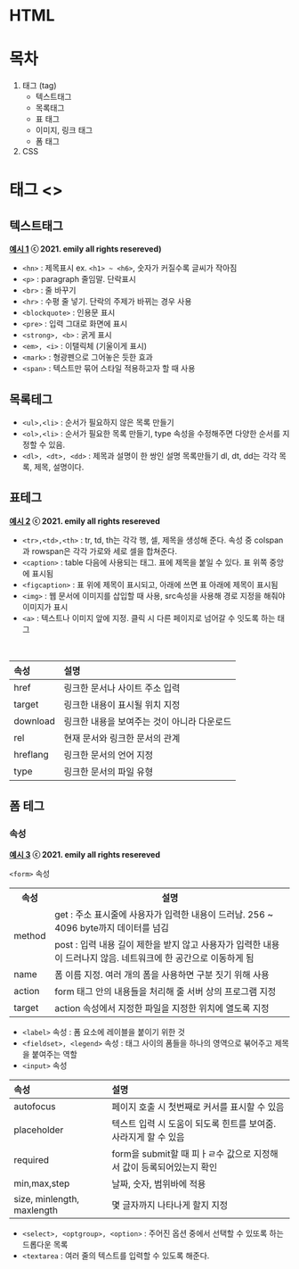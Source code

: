 # HTML

# 목차
1. 태그 (tag)
    * 텍스트태그
    * 목록태그
    * 표 태그
    * 이미지, 링크 태그
    * 폼 태그
2. CSS

# 태그 <>
## 텍스트태그
<b> [예시 1](10_01_text_tag.html) ⓒ 2021. emily all rights resereved) </b>
- `<hn>` : 제목표시 ex. `<h1> ~ <h6>`, 숫자가 커질수록 글씨가 작아짐
- `<p>` : paragraph 줄임말. 단락표시
- `<br>` : 줄 바꾸기
- `<hr>` : 수평 줄 넣기. 단락의 주제가 바뀌는 경우 사용
- `<blockquote>` : 인용문 표시
- `<pre>` : 입력 그대로 화면에 표시
- `<strong>, <b>` : 굵게 표시
- `<em>, <i>` : 이탤릭체 (기울이게 표시)
- `<mark>` : 형광펜으로 그어놓은 듯한 효과
- `<span>` : 텍스트만 묶어 스타일 적용하고자 할 때 사용

## 목록테그
- `<ul>,<li>` : 순서가 필요하지 않은 목록 만들기
- `<ol>,<li>` : 순서가 필요한 목록 만들기, type 속성을 수정해주면 다양한 순서를 지정할 수 있음.
- `<dl>, <dt>, <dd>` : 제목과 설명이 한 쌍인 설명 목록만들기 dl, dt, dd는 각각 목록, 제목, 설명이다.

## 표테그
<b> [예시 2](10_02_table.html) ⓒ 2021. emily all rights resereved </b>
- `<tr>,<td>,<th>` : tr, td, th는 각각 행, 셀, 제목을 생성해 준다. 속성 중 colspan과 rowspan은 각각 가로와 세로 셀을 합쳐준다.
- `<caption>` : table 다음에 사용되는 태그. 표에 제목을 붙일 수 있다. 표 위쪽 중앙에 표시됨
- `<figcaption>` : 표 위에 제목이 표시되고, 아래에 쓰면 표 아래에 제목이 표시됨
- `<img>` : 웹 문서에 이미지를 삽입할 때 사용, src속성을 사용해 경로 지정을 해줘야 이미지가 표시
- `<a>` : 텍스트나 이미지 앞에 지정. 클릭 시 다른 페이지로 넘어갈 수 잇도록 하는 태그
<br>

|속성|설명|
|:---|:----|
|href|링크한 문서나 사이트 주소 입력|
|target|링크한 내용이 표시될 위치 지정|
|download|링크한 내용을 보여주는 것이 아니라 다운로드|
|rel|현재 문서와 링크한 문서의 관계|
|hreflang|링크한 문서의 언어 지정|
|type|링크한 문서의 파일 유형|</br>

## 폼 테그
### 속성
<b> [예시 3](10_03_form.html) ⓒ 2021. emily all rights resereved </b>

`<form>` 속성
<table>
  <tr>
    <th>속성</th>
    <th>설명</th>
  <tr>
    <td rowspan="2">method</td>
    <td>get : 주소 표시줄에 사용자가 입력한 내용이 드러남. 256 ~ 4096 byte까지 데이터를 넘김</td>
  </tr>
  <tr>
    <td>post : 입력 내용 길이 제한을 받지 않고 사용자가 입력한 내용이 드러나지 않음. 네트워크에 한 공간으로 이동하게 됨 </td>
  </tr>
  <tr> 
    <td>name</td>
    <td>폼 이름 지정. 여러 개의 폼을 사용하면 구분 짓기 위해 사용</td>
  </tr>
  <tr> 
    <td>action</td>
    <td>form 태그 안의 내용들을 처리해 줄 서버 상의 프로그램 지정</td>
  </tr>
  <tr> 
    <td>target</td>
    <td>action 속성에서 지정한 파일을 지정한 위치에 열도록 지정</td>
  </tr>
</table>

- `<label>` 속성  : 폼 요소에 레이블을 붙이기 위한 것 
- `<fieldset>, <legend>` 속성 : 태그 사이의 폼들을 하나의 영역으로 붂어주고 제목을 붙여주는 역할 
- `<input>` 속성 

|속성|설명|
|:---|:----|
|autofocus|페이지 호출 시 첫번째로 커서를 표시할 수 있음|
|placeholder|텍스트 입력 시 도움이 되도록 힌트를 보여줌. 사라지게 할 수 있음|
|required|form을 submit할 때 피ㅏㄹ수 값으로 지정해서 값이 등록되어있는지 확인|
|min,max,step|날짜, 숫자, 범위바에 적용|
|size, minlength, maxlength|몇 글자까지 나타나게 할지 지정|

- `<select>, <optgroup>, <option>` : 주어진 옵션 중에서 선택할 수 있또록 하는 드롭다운 목록
- `<textarea` : 여러 줄의 텍스트를 입력할 수 있도록 해준다. 